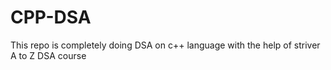 # CPP-DSA
This repo is completely doing DSA on c++ language with the help of striver A to Z DSA course
